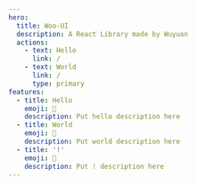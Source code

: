 ```yaml
---
hero:
  title: Woo-UI
  description: A React Library made by Wuyuan
  actions:
    - text: Hello
      link: /
    - text: World
      link: /
      type: primary
features:
  - title: Hello
    emoji: 💎
    description: Put hello description here
  - title: World
    emoji: 🌈
    description: Put world description here
  - title: '!'
    emoji: 🚀
    description: Put ! description here
---
```

